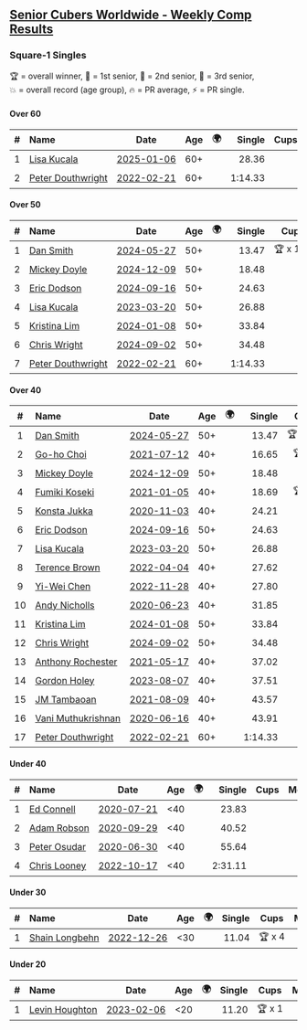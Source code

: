 <style>table {white-space: nowrap;}</style>
<link rel="stylesheet" type="text/css" href="/scw-comp/css/flags.css" />

## [Senior Cubers Worldwide - Weekly Comp Results](/scw-comp/results/)
### Square-1 Singles

<span style="white-space: nowrap;">🏆 = overall winner</span>, <span style="white-space: nowrap;">🥇 = 1st senior</span>, <span style="white-space: nowrap;">🥈 = 2nd senior</span>, <span style="white-space: nowrap;">🥉 = 3rd senior</span>, <span style="white-space: nowrap;">💥 = overall record (age group)</span>, <span style="white-space: nowrap;">🔥 = PR average</span>, <span style="white-space: nowrap;">⚡ = PR single</span>.

#### Over 60

| # | Name | Date | Age | 🌍 | Single | Cups | Medals | Achievements | Video |
| :--: | :-- | :--: | :--: | :--: | --: | :--: | :-- | :-- | :-- |
| 1 | [Lisa Kucala](../../persons/lisa_kucala/sq1.md) | [2025-01-06](../../results/2025-01-06/sq1.md) | 60+ | <i class="flag flag-US" /> | 28.36 |  | 🥉 x 36 | 💥 x 4, 🔥 x 6, ⚡ x 5 | [Desktop](https://www.facebook.com/events/627142583067327/permalink/636739308774321) / [Mobile](https://m.facebook.com/events/627142583067327?view=permalink&id=636739308774321) |
| 2 | [Peter Douthwright](../../persons/peter_douthwright/sq1.md) | [2022-02-21](../../results/2022-02-21/sq1.md) | 60+ | <i class="flag flag-CA" /> | 1:14.33 |  |  | 💥 x 1, 🔥 x 1, ⚡ x 1 | [Desktop](https://www.facebook.com/622712395/videos/pcb.2889603954518836/629951028075130) / [Mobile](https://m.facebook.com/622712395/videos/pcb.2889603954518836/629951028075130) |

#### Over 50

| # | Name | Date | Age | 🌍 | Single | Cups | Medals | Achievements | Video |
| :--: | :-- | :--: | :--: | :--: | --: | :--: | :-- | :-- | :-- |
| 1 | [Dan Smith](../../persons/dan_smith/sq1.md) | [2024-05-27](../../results/2024-05-27/sq1.md) | 50+ | <i class="flag flag-US" /> | 13.47 | 🏆 x 124 | 🥇 x 129, 🥈 x 9 | 💥 x 15, 🔥 x 8, ⚡ x 9 | [Desktop](https://www.facebook.com/events/421561340652176/permalink/427309356744041) / [Mobile](https://m.facebook.com/events/421561340652176?view=permalink&id=427309356744041) |
| 2 | [Mickey Doyle](../../persons/mickey_doyle/sq1.md) | [2024-12-09](../../results/2024-12-09/sq1.md) | 50+ | <i class="flag flag-US" /> | 18.48 |  | 🥈 x 77, 🥉 x 5 | 🔥 x 18, ⚡ x 11 | [Desktop](https://www.facebook.com/events/597699649435295/permalink/607125198492740) / [Mobile](https://m.facebook.com/events/597699649435295?view=permalink&id=607125198492740) |
| 3 | [Eric Dodson](../../persons/eric_dodson/sq1.md) | [2024-09-16](../../results/2024-09-16/sq1.md) | 50+ | <i class="flag flag-US" /> | 24.63 |  | 🥈 x 1, 🥉 x 6 | 🔥 x 6, ⚡ x 6 | [Desktop](https://www.facebook.com/events/876328274072061/permalink/877776683927220) / [Mobile](https://m.facebook.com/events/876328274072061?view=permalink&id=877776683927220) |
| 4 | [Lisa Kucala](../../persons/lisa_kucala/sq1.md) | [2023-03-20](../../results/2023-03-20/sq1.md) | 50+ | <i class="flag flag-US" /> | 26.88 |  | 🥉 x 36 | 💥 x 4, 🔥 x 6, ⚡ x 5 | [Desktop](https://www.facebook.com/events/171663595723883/permalink/178220141734895) / [Mobile](https://m.facebook.com/events/171663595723883?view=permalink&id=178220141734895) |
| 5 | [Kristina Lim](../../persons/kristina_lim/sq1.md) | [2024-01-08](../../results/2024-01-08/sq1.md) | 50+ | <i class="flag flag-US" /> | 33.84 |  | 🥉 x 5 | 🔥 x 4, ⚡ x 3 | [Desktop](https://www.facebook.com/1045330593/videos/1603612097078168) / [Mobile](https://m.facebook.com/1045330593/videos/1603612097078168) |
| 6 | [Chris Wright](../../persons/chris_wright/sq1.md) | [2024-09-02](../../results/2024-09-02/sq1.md) | 50+ | <i class="flag flag-GB" /> | 34.48 |  | 🥈 x 1 | 🔥 x 1, ⚡ x 1 | [Desktop](https://www.facebook.com/events/520382934031785/permalink/524910880245657) / [Mobile](https://m.facebook.com/events/520382934031785?view=permalink&id=524910880245657) |
| 7 | [Peter Douthwright](../../persons/peter_douthwright/sq1.md) | [2022-02-21](../../results/2022-02-21/sq1.md) | 60+ | <i class="flag flag-CA" /> | 1:14.33 |  |  | 💥 x 1, 🔥 x 1, ⚡ x 1 | [Desktop](https://www.facebook.com/622712395/videos/pcb.2889603954518836/629951028075130) / [Mobile](https://m.facebook.com/622712395/videos/pcb.2889603954518836/629951028075130) |

#### Over 40

| # | Name | Date | Age | 🌍 | Single | Cups | Medals | Achievements | Video |
| :--: | :-- | :--: | :--: | :--: | --: | :--: | :-- | :-- | :-- |
| 1 | [Dan Smith](../../persons/dan_smith/sq1.md) | [2024-05-27](../../results/2024-05-27/sq1.md) | 50+ | <i class="flag flag-US" /> | 13.47 | 🏆 x 124 | 🥇 x 129, 🥈 x 9 | 💥 x 15, 🔥 x 8, ⚡ x 9 | [Desktop](https://www.facebook.com/events/421561340652176/permalink/427309356744041) / [Mobile](https://m.facebook.com/events/421561340652176?view=permalink&id=427309356744041) |
| 2 | [Go-ho Choi](../../persons/go_ho_choi/sq1.md) | [2021-07-12](../../results/2021-07-12/sq1.md) | 40+ | <i class="flag flag-KR" /> | 16.65 | 🏆 x 1 | 🥇 x 1 | 💥 x 1, 🔥 x 1, ⚡ x 1 | [Desktop](https://www.facebook.com/events/853178815336395/permalink/858970044757272) / [Mobile](https://m.facebook.com/events/853178815336395?view=permalink&id=858970044757272) |
| 3 | [Mickey Doyle](../../persons/mickey_doyle/sq1.md) | [2024-12-09](../../results/2024-12-09/sq1.md) | 50+ | <i class="flag flag-US" /> | 18.48 |  | 🥈 x 77, 🥉 x 5 | 🔥 x 18, ⚡ x 11 | [Desktop](https://www.facebook.com/events/597699649435295/permalink/607125198492740) / [Mobile](https://m.facebook.com/events/597699649435295?view=permalink&id=607125198492740) |
| 4 | [Fumiki Koseki](../../persons/fumiki_koseki/sq1.md) | [2021-01-05](../../results/2021-01-05/sq1.md) | 40+ | <i class="flag flag-JP" /> | 18.69 | 🏆 x 8 | 🥇 x 8, 🥈 x 16 | 💥 x 2, 🔥 x 9, ⚡ x 4 | [Desktop](https://www.facebook.com/events/430051568136756/permalink/434358744372705) / [Mobile](https://m.facebook.com/events/430051568136756?view=permalink&id=434358744372705) |
| 5 | [Konsta Jukka](../../persons/konsta_jukka/sq1.md) | [2020-11-03](../../results/2020-11-03/sq1.md) | 40+ | <i class="flag flag-FI" /> | 24.21 |  | 🥉 x 5 | 🔥 x 4, ⚡ x 3 | [Desktop](https://www.facebook.com/events/406412140373592/permalink/411102233237916) / [Mobile](https://m.facebook.com/events/406412140373592?view=permalink&id=411102233237916) |
| 6 | [Eric Dodson](../../persons/eric_dodson/sq1.md) | [2024-09-16](../../results/2024-09-16/sq1.md) | 50+ | <i class="flag flag-US" /> | 24.63 |  | 🥈 x 1, 🥉 x 6 | 🔥 x 6, ⚡ x 6 | [Desktop](https://www.facebook.com/events/876328274072061/permalink/877776683927220) / [Mobile](https://m.facebook.com/events/876328274072061?view=permalink&id=877776683927220) |
| 7 | [Lisa Kucala](../../persons/lisa_kucala/sq1.md) | [2023-03-20](../../results/2023-03-20/sq1.md) | 50+ | <i class="flag flag-US" /> | 26.88 |  | 🥉 x 36 | 💥 x 4, 🔥 x 6, ⚡ x 5 | [Desktop](https://www.facebook.com/events/171663595723883/permalink/178220141734895) / [Mobile](https://m.facebook.com/events/171663595723883?view=permalink&id=178220141734895) |
| 8 | [Terence Brown](../../persons/terence_brown/sq1.md) | [2022-04-04](../../results/2022-04-04/sq1.md) | 40+ | <i class="flag flag-NZ" /> | 27.62 |  | 🥈 x 3 | 🔥 x 3, ⚡ x 2 | [Desktop](https://www.facebook.com/events/1171138513621623/permalink/1174672186601589) / [Mobile](https://m.facebook.com/events/1171138513621623?view=permalink&id=1174672186601589) |
| 9 | [Yi-Wei Chen](../../persons/yi_wei_chen/sq1.md) | [2022-11-28](../../results/2022-11-28/sq1.md) | 40+ | <i class="flag flag-TW" /> | 27.80 |  | 🥈 x 4, 🥉 x 10 | 🔥 x 4, ⚡ x 3 | [Desktop](https://www.facebook.com/events/1804728823229042/permalink/1814229095612348) / [Mobile](https://m.facebook.com/events/1804728823229042?view=permalink&id=1814229095612348) |
| 10 | [Andy Nicholls](../../persons/andy_nicholls/sq1.md) | [2020-06-23](../../results/2020-06-23/sq1.md) | 40+ | <i class="flag flag-GB" /> | 31.85 |  | 🥈 x 6 | 🔥 x 2, ⚡ x 2 | [Desktop](https://www.facebook.com/events/1618516681636159/permalink/1624283784392782) / [Mobile](https://m.facebook.com/events/1618516681636159?view=permalink&id=1624283784392782) |
| 11 | [Kristina Lim](../../persons/kristina_lim/sq1.md) | [2024-01-08](../../results/2024-01-08/sq1.md) | 50+ | <i class="flag flag-US" /> | 33.84 |  | 🥉 x 5 | 🔥 x 4, ⚡ x 3 | [Desktop](https://www.facebook.com/1045330593/videos/1603612097078168) / [Mobile](https://m.facebook.com/1045330593/videos/1603612097078168) |
| 12 | [Chris Wright](../../persons/chris_wright/sq1.md) | [2024-09-02](../../results/2024-09-02/sq1.md) | 50+ | <i class="flag flag-GB" /> | 34.48 |  | 🥈 x 1 | 🔥 x 1, ⚡ x 1 | [Desktop](https://www.facebook.com/events/520382934031785/permalink/524910880245657) / [Mobile](https://m.facebook.com/events/520382934031785?view=permalink&id=524910880245657) |
| 13 | [Anthony Rochester](../../persons/anthony_rochester/sq1.md) | [2021-05-17](../../results/2021-05-17/sq1.md) | 40+ | <i class="flag flag-AU" /> | 37.02 |  | 🥈 x 2, 🥉 x 2 | 🔥 x 4, ⚡ x 3 | [Desktop](https://www.facebook.com/events/200054195285035/permalink/201413118482476) / [Mobile](https://m.facebook.com/events/200054195285035?view=permalink&id=201413118482476) |
| 14 | [Gordon Holey](../../persons/gordon_holey/sq1.md) | [2023-08-07](../../results/2023-08-07/sq1.md) | 40+ | <i class="flag flag-US" /> | 37.51 |  | 🥉 x 2 | 🔥 x 2, ⚡ x 4 | [Desktop](https://www.facebook.com/766997877/videos/2904341853030423) / [Mobile](https://m.facebook.com/766997877/videos/2904341853030423) |
| 15 | [JM Tambaoan](../../persons/jm_tambaoan/sq1.md) | [2021-08-09](../../results/2021-08-09/sq1.md) | 40+ | <i class="flag flag-PH" /> | 43.57 |  | 🥈 x 8, 🥉 x 5 | 🔥 x 11, ⚡ x 7 | [Desktop](https://www.facebook.com/events/342027504219422/permalink/350831486672357) / [Mobile](https://m.facebook.com/events/342027504219422?view=permalink&id=350831486672357) |
| 16 | [Vani Muthukrishnan](../../persons/vani_muthukrishnan/sq1.md) | [2020-06-16](../../results/2020-06-16/sq1.md) | 40+ | <i class="flag flag-IN" /> | 43.91 |  | 🥉 x 1 | 🔥 x 1, ⚡ x 1 | [Desktop](https://www.facebook.com/events/296087658445428/permalink/298743144846546) / [Mobile](https://m.facebook.com/events/296087658445428?view=permalink&id=298743144846546) |
| 17 | [Peter Douthwright](../../persons/peter_douthwright/sq1.md) | [2022-02-21](../../results/2022-02-21/sq1.md) | 60+ | <i class="flag flag-CA" /> | 1:14.33 |  |  | 💥 x 1, 🔥 x 1, ⚡ x 1 | [Desktop](https://www.facebook.com/622712395/videos/pcb.2889603954518836/629951028075130) / [Mobile](https://m.facebook.com/622712395/videos/pcb.2889603954518836/629951028075130) |

#### Under 40

| # | Name | Date | Age | 🌍 | Single | Cups | Medals | Achievements | Video |
| :--: | :-- | :--: | :--: | :--: | --: | :--: | :-- | :-- | :-- |
| 1 | [Ed Connell](../../persons/ed_connell/sq1.md) | [2020-07-21](../../results/2020-07-21/sq1.md) | <40 | <i class="flag flag-IE" /> | 23.83 |  |  | 💥 x 1, 🔥 x 5, ⚡ x 4 | [Desktop](https://www.facebook.com/events/560843031255896/permalink/563251044348428) / [Mobile](https://m.facebook.com/events/560843031255896?view=permalink&id=563251044348428) |
| 2 | [Adam Robson](../../persons/adam_robson/sq1.md) | [2020-09-29](../../results/2020-09-29/sq1.md) | <40 | <i class="flag flag-GB" /> | 40.52 |  |  | 🔥 x 4, ⚡ x 4 | [Desktop](https://www.facebook.com/100005428097972/videos/1479966612194261) / [Mobile](https://m.facebook.com/100005428097972/videos/1479966612194261) |
| 3 | [Peter Osudar](../../persons/peter_osudar/sq1.md) | [2020-06-30](../../results/2020-06-30/sq1.md) | <40 | <i class="flag flag-CA" /> | 55.64 |  |  | 🔥 x 1, ⚡ x 1 | [Desktop](https://www.facebook.com/events/1716512181834525/permalink/1716712041814539) / [Mobile](https://m.facebook.com/events/1716512181834525?view=permalink&id=1716712041814539) |
| 4 | [Chris Looney](../../persons/chris_looney/sq1.md) | [2022-10-17](../../results/2022-10-17/sq1.md) | <40 | <i class="flag flag-US" /> | 2:31.11 |  |  | 🔥 x 1, ⚡ x 1 | [Desktop](https://www.facebook.com/chris.looney/videos/5575535052563572) / [Mobile](https://m.facebook.com/chris.looney/videos/5575535052563572) |

#### Under 30

| # | Name | Date | Age | 🌍 | Single | Cups | Medals | Achievements | Video |
| :--: | :-- | :--: | :--: | :--: | --: | :--: | :-- | :-- | :-- |
| 1 | [Shain Longbehn](../../persons/shain_longbehn/sq1.md) | [2022-12-26](../../results/2022-12-26/sq1.md) | <30 | <i class="flag flag-US" /> | 11.04 | 🏆 x 4 |  | 💥 x 4, 🔥 x 3, ⚡ x 2 | [Desktop](https://www.facebook.com/events/1093949927944727/permalink/1099210387418681) / [Mobile](https://m.facebook.com/events/1093949927944727?view=permalink&id=1099210387418681) |

#### Under 20

| # | Name | Date | Age | 🌍 | Single | Cups | Medals | Achievements | Video |
| :--: | :-- | :--: | :--: | :--: | --: | :--: | :-- | :-- | :-- |
| 1 | [Levin Houghton](../../persons/levin_houghton/sq1.md) | [2023-02-06](../../results/2023-02-06/sq1.md) | <20 | <i class="flag flag-CH" /> | 11.20 | 🏆 x 1 |  | 💥 x 1, 🔥 x 1, ⚡ x 1 | [Desktop](https://www.facebook.com/events/727168602388677/permalink/730775172028020) / [Mobile](https://m.facebook.com/events/727168602388677?view=permalink&id=730775172028020) |


<!-- Global site tag (gtag.js) - Google Analytics -->
<script async src="https://www.googletagmanager.com/gtag/js?id=UA-86348435-3"></script>
<script>window.dataLayer = window.dataLayer || []; function gtag() {dataLayer.push(arguments);} gtag('js', new Date()); gtag('config', 'UA-86348435-3');</script>
